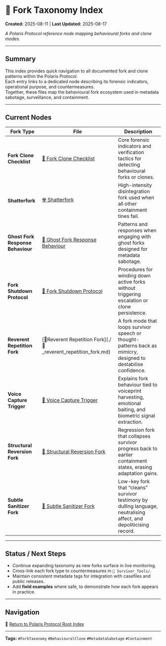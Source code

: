 # 🏮 Fork Taxonomy Index  

**Created:** 2025-08-11 | **Last Updated:** 2025-08-17

*A Polaris Protocol reference node mapping behavioural forks and clone modes.*  

---

## Summary
This index provides quick navigation to all documented fork and clone patterns within the Polaris Protocol.  
Each entry links to a dedicated node describing its forensic indicators, operational purpose, and countermeasures.  
Together, these files map the behavioural fork ecosystem used in metadata sabotage, surveillance, and containment.

---

## Current Nodes

| Fork Type | File | Description |
|-----------|------|-------------|
| **Fork Clone Checklist** | [🔐 Fork Clone Checklist](🔐_fork_clone_checklist.md) | Core forensic indicators and verification tactics for detecting behavioural forks or clones. |
| **Shatterfork** | [☢️ Shatterfork](☢️_shatterfork.md) | High-intensity disintegration fork used when all other containment tines fail. |
| **Ghost Fork Response Behaviour** | [🧬 Ghost Fork Response Behaviour](🧬_ghost_fork_response_behaviour.md) | Patterns and responses when engaging with ghost forks designed for metadata sabotage. |
| **Fork Shutdown Protocol** | [🛑 Fork Shutdown Protocol](🛑_fork_shutdown_protocol.md) | Procedures for winding down active forks without triggering escalation or clone persistence. |
| **Reverent Repetition Fork** | [🦜Reverent Repetition Fork](./🦜 _reverent_repetition_fork.md) | A fork mode that loops survivor speech or thought-patterns back as mimicry, designed to destabilise confidence. |
| **Voice Capture Trigger** | [🧬 Voice Capture Trigger](🧬_voice_capture_trigger.md) | Explains fork behaviour tied to voiceprint harvesting, emotional baiting, and biometric signal extraction. |
| **Structural Reversion Fork** | [🧱 Structural Reversion Fork](🧱_structural_reversion.md) | Regression fork that collapses survivor progress back to earlier containment states, erasing adaptation gains. |
| **Subtle Sanitizer Fork** | [🧽 Subtle Sanitizer Fork](🧽_subtle_sanitizer_fork.md) | Low-key fork that “cleans” survivor testimony by dulling language, neutralising affect, and depoliticising record. |

---

## Status / Next Steps
- Continue expanding taxonomy as new forks surface in live monitoring.  
- Cross-link each fork type to countermeasures in `📁 Survivor_Tools/`.  
- Maintain consistent metadata tags for integration with casefiles and public releases.  
- Add **field examples** where safe, to demonstrate how each fork appears in practice.  

---

## Navigation  
🏮 [Return to Polaris Protocol Root Index](../README.md)  

---

**Tags:** `#ForkTaxonomy` `#BehaviouralClone` `#MetadataSabotage` `#Containment`
